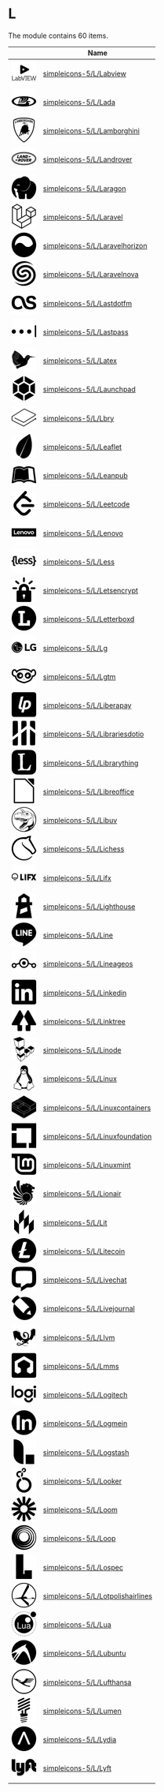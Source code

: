 # L

The module contains 60 items.



| |Name|
|:---:|---|
| ![illustration of simpleicons-5/L/Labview](../../simpleicons-5/L/Labview.png) | [simpleicons-5/L/Labview](../../simpleicons-5/L/Labview.md) |
| ![illustration of simpleicons-5/L/Lada](../../simpleicons-5/L/Lada.png) | [simpleicons-5/L/Lada](../../simpleicons-5/L/Lada.md) |
| ![illustration of simpleicons-5/L/Lamborghini](../../simpleicons-5/L/Lamborghini.png) | [simpleicons-5/L/Lamborghini](../../simpleicons-5/L/Lamborghini.md) |
| ![illustration of simpleicons-5/L/Landrover](../../simpleicons-5/L/Landrover.png) | [simpleicons-5/L/Landrover](../../simpleicons-5/L/Landrover.md) |
| ![illustration of simpleicons-5/L/Laragon](../../simpleicons-5/L/Laragon.png) | [simpleicons-5/L/Laragon](../../simpleicons-5/L/Laragon.md) |
| ![illustration of simpleicons-5/L/Laravel](../../simpleicons-5/L/Laravel.png) | [simpleicons-5/L/Laravel](../../simpleicons-5/L/Laravel.md) |
| ![illustration of simpleicons-5/L/Laravelhorizon](../../simpleicons-5/L/Laravelhorizon.png) | [simpleicons-5/L/Laravelhorizon](../../simpleicons-5/L/Laravelhorizon.md) |
| ![illustration of simpleicons-5/L/Laravelnova](../../simpleicons-5/L/Laravelnova.png) | [simpleicons-5/L/Laravelnova](../../simpleicons-5/L/Laravelnova.md) |
| ![illustration of simpleicons-5/L/Lastdotfm](../../simpleicons-5/L/Lastdotfm.png) | [simpleicons-5/L/Lastdotfm](../../simpleicons-5/L/Lastdotfm.md) |
| ![illustration of simpleicons-5/L/Lastpass](../../simpleicons-5/L/Lastpass.png) | [simpleicons-5/L/Lastpass](../../simpleicons-5/L/Lastpass.md) |
| ![illustration of simpleicons-5/L/Latex](../../simpleicons-5/L/Latex.png) | [simpleicons-5/L/Latex](../../simpleicons-5/L/Latex.md) |
| ![illustration of simpleicons-5/L/Launchpad](../../simpleicons-5/L/Launchpad.png) | [simpleicons-5/L/Launchpad](../../simpleicons-5/L/Launchpad.md) |
| ![illustration of simpleicons-5/L/Lbry](../../simpleicons-5/L/Lbry.png) | [simpleicons-5/L/Lbry](../../simpleicons-5/L/Lbry.md) |
| ![illustration of simpleicons-5/L/Leaflet](../../simpleicons-5/L/Leaflet.png) | [simpleicons-5/L/Leaflet](../../simpleicons-5/L/Leaflet.md) |
| ![illustration of simpleicons-5/L/Leanpub](../../simpleicons-5/L/Leanpub.png) | [simpleicons-5/L/Leanpub](../../simpleicons-5/L/Leanpub.md) |
| ![illustration of simpleicons-5/L/Leetcode](../../simpleicons-5/L/Leetcode.png) | [simpleicons-5/L/Leetcode](../../simpleicons-5/L/Leetcode.md) |
| ![illustration of simpleicons-5/L/Lenovo](../../simpleicons-5/L/Lenovo.png) | [simpleicons-5/L/Lenovo](../../simpleicons-5/L/Lenovo.md) |
| ![illustration of simpleicons-5/L/Less](../../simpleicons-5/L/Less.png) | [simpleicons-5/L/Less](../../simpleicons-5/L/Less.md) |
| ![illustration of simpleicons-5/L/Letsencrypt](../../simpleicons-5/L/Letsencrypt.png) | [simpleicons-5/L/Letsencrypt](../../simpleicons-5/L/Letsencrypt.md) |
| ![illustration of simpleicons-5/L/Letterboxd](../../simpleicons-5/L/Letterboxd.png) | [simpleicons-5/L/Letterboxd](../../simpleicons-5/L/Letterboxd.md) |
| ![illustration of simpleicons-5/L/Lg](../../simpleicons-5/L/Lg.png) | [simpleicons-5/L/Lg](../../simpleicons-5/L/Lg.md) |
| ![illustration of simpleicons-5/L/Lgtm](../../simpleicons-5/L/Lgtm.png) | [simpleicons-5/L/Lgtm](../../simpleicons-5/L/Lgtm.md) |
| ![illustration of simpleicons-5/L/Liberapay](../../simpleicons-5/L/Liberapay.png) | [simpleicons-5/L/Liberapay](../../simpleicons-5/L/Liberapay.md) |
| ![illustration of simpleicons-5/L/Librariesdotio](../../simpleicons-5/L/Librariesdotio.png) | [simpleicons-5/L/Librariesdotio](../../simpleicons-5/L/Librariesdotio.md) |
| ![illustration of simpleicons-5/L/Librarything](../../simpleicons-5/L/Librarything.png) | [simpleicons-5/L/Librarything](../../simpleicons-5/L/Librarything.md) |
| ![illustration of simpleicons-5/L/Libreoffice](../../simpleicons-5/L/Libreoffice.png) | [simpleicons-5/L/Libreoffice](../../simpleicons-5/L/Libreoffice.md) |
| ![illustration of simpleicons-5/L/Libuv](../../simpleicons-5/L/Libuv.png) | [simpleicons-5/L/Libuv](../../simpleicons-5/L/Libuv.md) |
| ![illustration of simpleicons-5/L/Lichess](../../simpleicons-5/L/Lichess.png) | [simpleicons-5/L/Lichess](../../simpleicons-5/L/Lichess.md) |
| ![illustration of simpleicons-5/L/Lifx](../../simpleicons-5/L/Lifx.png) | [simpleicons-5/L/Lifx](../../simpleicons-5/L/Lifx.md) |
| ![illustration of simpleicons-5/L/Lighthouse](../../simpleicons-5/L/Lighthouse.png) | [simpleicons-5/L/Lighthouse](../../simpleicons-5/L/Lighthouse.md) |
| ![illustration of simpleicons-5/L/Line](../../simpleicons-5/L/Line.png) | [simpleicons-5/L/Line](../../simpleicons-5/L/Line.md) |
| ![illustration of simpleicons-5/L/Lineageos](../../simpleicons-5/L/Lineageos.png) | [simpleicons-5/L/Lineageos](../../simpleicons-5/L/Lineageos.md) |
| ![illustration of simpleicons-5/L/Linkedin](../../simpleicons-5/L/Linkedin.png) | [simpleicons-5/L/Linkedin](../../simpleicons-5/L/Linkedin.md) |
| ![illustration of simpleicons-5/L/Linktree](../../simpleicons-5/L/Linktree.png) | [simpleicons-5/L/Linktree](../../simpleicons-5/L/Linktree.md) |
| ![illustration of simpleicons-5/L/Linode](../../simpleicons-5/L/Linode.png) | [simpleicons-5/L/Linode](../../simpleicons-5/L/Linode.md) |
| ![illustration of simpleicons-5/L/Linux](../../simpleicons-5/L/Linux.png) | [simpleicons-5/L/Linux](../../simpleicons-5/L/Linux.md) |
| ![illustration of simpleicons-5/L/Linuxcontainers](../../simpleicons-5/L/Linuxcontainers.png) | [simpleicons-5/L/Linuxcontainers](../../simpleicons-5/L/Linuxcontainers.md) |
| ![illustration of simpleicons-5/L/Linuxfoundation](../../simpleicons-5/L/Linuxfoundation.png) | [simpleicons-5/L/Linuxfoundation](../../simpleicons-5/L/Linuxfoundation.md) |
| ![illustration of simpleicons-5/L/Linuxmint](../../simpleicons-5/L/Linuxmint.png) | [simpleicons-5/L/Linuxmint](../../simpleicons-5/L/Linuxmint.md) |
| ![illustration of simpleicons-5/L/Lionair](../../simpleicons-5/L/Lionair.png) | [simpleicons-5/L/Lionair](../../simpleicons-5/L/Lionair.md) |
| ![illustration of simpleicons-5/L/Lit](../../simpleicons-5/L/Lit.png) | [simpleicons-5/L/Lit](../../simpleicons-5/L/Lit.md) |
| ![illustration of simpleicons-5/L/Litecoin](../../simpleicons-5/L/Litecoin.png) | [simpleicons-5/L/Litecoin](../../simpleicons-5/L/Litecoin.md) |
| ![illustration of simpleicons-5/L/Livechat](../../simpleicons-5/L/Livechat.png) | [simpleicons-5/L/Livechat](../../simpleicons-5/L/Livechat.md) |
| ![illustration of simpleicons-5/L/Livejournal](../../simpleicons-5/L/Livejournal.png) | [simpleicons-5/L/Livejournal](../../simpleicons-5/L/Livejournal.md) |
| ![illustration of simpleicons-5/L/Llvm](../../simpleicons-5/L/Llvm.png) | [simpleicons-5/L/Llvm](../../simpleicons-5/L/Llvm.md) |
| ![illustration of simpleicons-5/L/Lmms](../../simpleicons-5/L/Lmms.png) | [simpleicons-5/L/Lmms](../../simpleicons-5/L/Lmms.md) |
| ![illustration of simpleicons-5/L/Logitech](../../simpleicons-5/L/Logitech.png) | [simpleicons-5/L/Logitech](../../simpleicons-5/L/Logitech.md) |
| ![illustration of simpleicons-5/L/Logmein](../../simpleicons-5/L/Logmein.png) | [simpleicons-5/L/Logmein](../../simpleicons-5/L/Logmein.md) |
| ![illustration of simpleicons-5/L/Logstash](../../simpleicons-5/L/Logstash.png) | [simpleicons-5/L/Logstash](../../simpleicons-5/L/Logstash.md) |
| ![illustration of simpleicons-5/L/Looker](../../simpleicons-5/L/Looker.png) | [simpleicons-5/L/Looker](../../simpleicons-5/L/Looker.md) |
| ![illustration of simpleicons-5/L/Loom](../../simpleicons-5/L/Loom.png) | [simpleicons-5/L/Loom](../../simpleicons-5/L/Loom.md) |
| ![illustration of simpleicons-5/L/Loop](../../simpleicons-5/L/Loop.png) | [simpleicons-5/L/Loop](../../simpleicons-5/L/Loop.md) |
| ![illustration of simpleicons-5/L/Lospec](../../simpleicons-5/L/Lospec.png) | [simpleicons-5/L/Lospec](../../simpleicons-5/L/Lospec.md) |
| ![illustration of simpleicons-5/L/Lotpolishairlines](../../simpleicons-5/L/Lotpolishairlines.png) | [simpleicons-5/L/Lotpolishairlines](../../simpleicons-5/L/Lotpolishairlines.md) |
| ![illustration of simpleicons-5/L/Lua](../../simpleicons-5/L/Lua.png) | [simpleicons-5/L/Lua](../../simpleicons-5/L/Lua.md) |
| ![illustration of simpleicons-5/L/Lubuntu](../../simpleicons-5/L/Lubuntu.png) | [simpleicons-5/L/Lubuntu](../../simpleicons-5/L/Lubuntu.md) |
| ![illustration of simpleicons-5/L/Lufthansa](../../simpleicons-5/L/Lufthansa.png) | [simpleicons-5/L/Lufthansa](../../simpleicons-5/L/Lufthansa.md) |
| ![illustration of simpleicons-5/L/Lumen](../../simpleicons-5/L/Lumen.png) | [simpleicons-5/L/Lumen](../../simpleicons-5/L/Lumen.md) |
| ![illustration of simpleicons-5/L/Lydia](../../simpleicons-5/L/Lydia.png) | [simpleicons-5/L/Lydia](../../simpleicons-5/L/Lydia.md) |
| ![illustration of simpleicons-5/L/Lyft](../../simpleicons-5/L/Lyft.png) | [simpleicons-5/L/Lyft](../../simpleicons-5/L/Lyft.md) |



